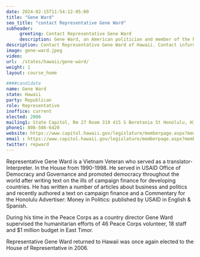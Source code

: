 ```yaml
---
date: 2024-02-15T11:54:12-05:00
title: "Gene Ward"
seo_title: "contact Representative Gene Ward"
subheader:
     greeting: Contact Representative Gene Ward
     description: Gene Ward, an American politician and member of the Republican Party, has been serving as a member of the Hawaii House of Representatives, representing District 18, since assuming office on November 8, 2022.
description: Contact Representative Gene Ward of Hawaii. Contact information for Gene Ward includes email address, phone number, and mailing address.
image: gene-ward.jpeg
video:
url:  /states/hawaii/gene-ward/
weight: 1
layout: course_home

####candidate
name: Gene Ward
state: Hawaii
party: Republican
role: Representative
inoffice: current
elected: 2006
mailing1: State Capitol, Rm 27 Room 319 415 S Beretania St Honolulu, HI 96813
phone1: 808-586-6420
website: https://www.capitol.hawaii.gov/legislature/memberpage.aspx?member=142&year=2024/
email : https://www.capitol.hawaii.gov/legislature/memberpage.aspx?member=142&year=2024/
twitter: repward
---
```


Representative Gene Ward is a Vietnam Veteran who served as a translator-Interpreter. In the House from 1990-1998. He served in USAID Office of Democracy and Governance and promoted democracy throughout the world after writing text on the ills of campaign finance for developing countries. He has written a number of articles about business and politics and recently authored a text on campaign finance and a Commentary for the Honolulu Advertiser: Money in Politics: published by USAID in English & Spanish.

During his time in the Peace Corps as a country director Gene Ward supervised the humanitarian efforts of 46 Peace Corps volunteer, 18 staff and $1 million budget in East Timor.

Representative Gene Ward returned to Hawaii was once again elected to the House of Representative in 2006.
